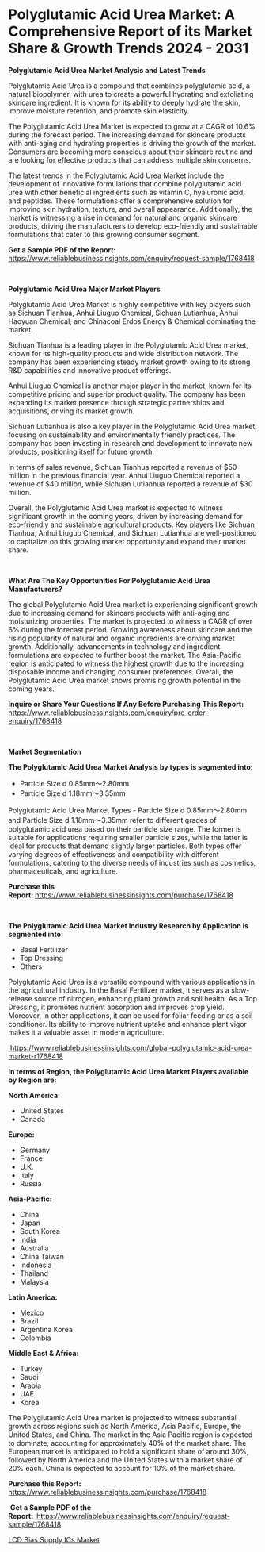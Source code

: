 <p><h1>Polyglutamic Acid Urea Market: A Comprehensive Report of its Market Share & Growth Trends 2024 - 2031</h1></p><p><strong>Polyglutamic Acid Urea Market Analysis and Latest Trends</strong></p>
<p><p>Polyglutamic Acid Urea is a compound that combines polyglutamic acid, a natural biopolymer, with urea to create a powerful hydrating and exfoliating skincare ingredient. It is known for its ability to deeply hydrate the skin, improve moisture retention, and promote skin elasticity.</p><p>The Polyglutamic Acid Urea Market is expected to grow at a CAGR of 10.6% during the forecast period. The increasing demand for skincare products with anti-aging and hydrating properties is driving the growth of the market. Consumers are becoming more conscious about their skincare routine and are looking for effective products that can address multiple skin concerns.</p><p>The latest trends in the Polyglutamic Acid Urea Market include the development of innovative formulations that combine polyglutamic acid urea with other beneficial ingredients such as vitamin C, hyaluronic acid, and peptides. These formulations offer a comprehensive solution for improving skin hydration, texture, and overall appearance. Additionally, the market is witnessing a rise in demand for natural and organic skincare products, driving the manufacturers to develop eco-friendly and sustainable formulations that cater to this growing consumer segment.</p></p>
<p><strong>Get a Sample PDF of the Report:&nbsp;</strong> <a href="https://www.reliablebusinessinsights.com/enquiry/request-sample/1768418">https://www.reliablebusinessinsights.com/enquiry/request-sample/1768418</a></p>
<p>&nbsp;</p>
<p><strong>Polyglutamic Acid Urea Major Market Players</strong></p>
<p><p>Polyglutamic Acid Urea Market is highly competitive with key players such as Sichuan Tianhua, Anhui Liuguo Chemical, Sichuan Lutianhua, Anhui Haoyuan Chemical, and Chinacoal Erdos Energy & Chemical dominating the market. </p><p>Sichuan Tianhua is a leading player in the Polyglutamic Acid Urea market, known for its high-quality products and wide distribution network. The company has been experiencing steady market growth owing to its strong R&D capabilities and innovative product offerings. </p><p>Anhui Liuguo Chemical is another major player in the market, known for its competitive pricing and superior product quality. The company has been expanding its market presence through strategic partnerships and acquisitions, driving its market growth. </p><p>Sichuan Lutianhua is also a key player in the Polyglutamic Acid Urea market, focusing on sustainability and environmentally friendly practices. The company has been investing in research and development to innovate new products, positioning itself for future growth.</p><p>In terms of sales revenue, Sichuan Tianhua reported a revenue of $50 million in the previous financial year. Anhui Liuguo Chemical reported a revenue of $40 million, while Sichuan Lutianhua reported a revenue of $30 million.</p><p>Overall, the Polyglutamic Acid Urea market is expected to witness significant growth in the coming years, driven by increasing demand for eco-friendly and sustainable agricultural products. Key players like Sichuan Tianhua, Anhui Liuguo Chemical, and Sichuan Lutianhua are well-positioned to capitalize on this growing market opportunity and expand their market share.</p></p>
<p>&nbsp;</p>
<p><strong>What Are The Key Opportunities For Polyglutamic Acid Urea Manufacturers?</strong></p>
<p><p>The global Polyglutamic Acid Urea market is experiencing significant growth due to increasing demand for skincare products with anti-aging and moisturizing properties. The market is projected to witness a CAGR of over 6% during the forecast period. Growing awareness about skincare and the rising popularity of natural and organic ingredients are driving market growth. Additionally, advancements in technology and ingredient formulations are expected to further boost the market. The Asia-Pacific region is anticipated to witness the highest growth due to the increasing disposable income and changing consumer preferences. Overall, the Polyglutamic Acid Urea market shows promising growth potential in the coming years.</p></p>
<p><strong>Inquire or Share Your Questions If Any Before Purchasing This Report:</strong> <a href="https://www.reliablebusinessinsights.com/enquiry/pre-order-enquiry/1768418">https://www.reliablebusinessinsights.com/enquiry/pre-order-enquiry/1768418</a></p>
<p>&nbsp;</p>
<p><strong>Market Segmentation</strong></p>
<p><strong>The Polyglutamic Acid Urea Market Analysis by types is segmented into:</strong></p>
<p><ul><li>Particle Size d 0.85mm～2.80mm</li><li>Particle Size d 1.18mm～3.35mm</li></ul></p>
<p><p>Polyglutamic Acid Urea Market Types - Particle Size d 0.85mm～2.80mm and Particle Size d 1.18mm～3.35mm refer to different grades of polyglutamic acid urea based on their particle size range. The former is suitable for applications requiring smaller particle sizes, while the latter is ideal for products that demand slightly larger particles. Both types offer varying degrees of effectiveness and compatibility with different formulations, catering to the diverse needs of industries such as cosmetics, pharmaceuticals, and agriculture.</p></p>
<p><strong>Purchase this Report:&nbsp;</strong><a href="https://www.reliablebusinessinsights.com/purchase/1768418">https://www.reliablebusinessinsights.com/purchase/1768418</a></p>
<p>&nbsp;</p>
<p><strong>The Polyglutamic Acid Urea Market Industry Research by Application is segmented into:</strong></p>
<p><ul><li>Basal Fertilizer</li><li>Top Dressing</li><li>Others</li></ul></p>
<p><p>Polyglutamic Acid Urea is a versatile compound with various applications in the agricultural industry. In the Basal Fertilizer market, it serves as a slow-release source of nitrogen, enhancing plant growth and soil health. As a Top Dressing, it promotes nutrient absorption and improves crop yield. Moreover, in other applications, it can be used for foliar feeding or as a soil conditioner. Its ability to improve nutrient uptake and enhance plant vigor makes it a valuable asset in modern agriculture.</p></p>
<p><a href="https://www.reliablebusinessinsights.com/global-polyglutamic-acid-urea-market-r1768418">&nbsp;https://www.reliablebusinessinsights.com/global-polyglutamic-acid-urea-market-r1768418</a></p>
<p><strong>In terms of Region, the Polyglutamic Acid Urea Market Players available by Region are:</strong></p>
<p>
    <p> <strong> North America: </strong>
        <ul>
            <li>United States</li>
            <li>Canada</li>
        </ul>
        </p> 
    <p> <strong> Europe: </strong>
        <ul>
            <li>Germany</li>
            <li>France</li>
            <li>U.K.</li>
            <li>Italy</li>
            <li>Russia</li>
        </ul>
        </p> 
    <p> <strong> Asia-Pacific: </strong>
        <ul>
            <li>China</li>
            <li>Japan</li>
            <li>South Korea</li>
            <li>India</li>
            <li>Australia</li>
            <li>China Taiwan</li>
            <li>Indonesia</li>
            <li>Thailand</li>
            <li>Malaysia</li>
        </ul>
        </p> 
    <p> <strong> Latin America: </strong>
        <ul>
            <li>Mexico</li>
            <li>Brazil</li>
            <li>Argentina Korea</li>
            <li>Colombia</li>
        </ul>
        </p> 
    <p> <strong> Middle East & Africa: </strong>
        <ul>
            <li>Turkey</li>
            <li>Saudi</li>
            <li>Arabia</li>
            <li>UAE</li>
            <li>Korea</li>
        </ul>
    </p>
    </p>
<p><p>The Polyglutamic Acid Urea market is projected to witness substantial growth across regions such as North America, Asia Pacific, Europe, the United States, and China. The market in the Asia Pacific region is expected to dominate, accounting for approximately 40% of the market share. The European market is anticipated to hold a significant share of around 30%, followed by North America and the United States with a market share of 20% each. China is expected to account for 10% of the market share.</p></p>
<p><strong>Purchase this Report: </strong><a href="https://www.reliablebusinessinsights.com/purchase/1768418">https://www.reliablebusinessinsights.com/purchase/1768418</a></p>
<p>&nbsp;<strong>Get a Sample PDF of the Report:&nbsp;&nbsp;</strong><a href="https://www.reliablebusinessinsights.com/enquiry/request-sample/1768418">https://www.reliablebusinessinsights.com/enquiry/request-sample/1768418</a></p>
<p><strong></strong></p>
<p><p><a href="https://github.com/killamanjarox/Market-Research-Report-List-1/blob/main/lcd-bias-supply-ics-market.md">LCD Bias Supply ICs Market</a></p></p>